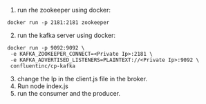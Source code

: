 1. run rhe zookeeper using docker:
  ```
 docker run -p 2181:2181 zookeeper
 ```

2. run the kafka server using docker:
  ```
docker run -p 9092:9092 \
   -e KAFKA_ZOOKEEPER_CONNECT=<Private Ip>:2181 \
   -e KAFKA_ADVERTISED_LISTENERS=PLAINTEXT://<Private Ip>:9092 \
   confluentinc/cp-kafka
```
3. change the Ip in the client.js file in the broker.
4. Run node index.js
5. run the consumer and the producer.
